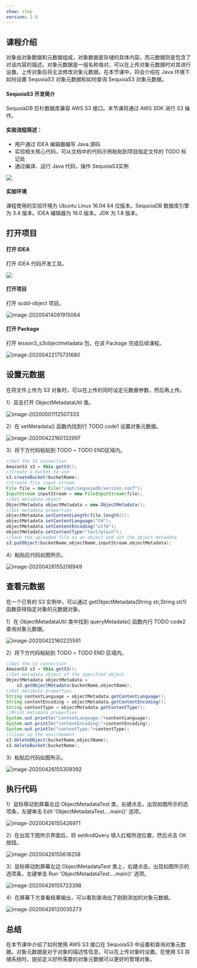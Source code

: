 ```yaml
---
show: step
version: 1.0 
---
```


## 课程介绍

对象由对象数据和元数据组成，对象数据是存储的具体内容，而元数据则是包含了对该内容的描述。对象元数据是一组名称值对，可以在上传对象元数据时对其进行设置。上传对象后将无法修改对象元数据。在本节课中，将会介绍在 Java 环境下如何设置 SequoiaS3 对象元数据和如何查询 SequoiaS3 对象元数据。 

#### SequoiaS3 开发简介

SequoiaDB 巨杉数据库兼容 AWS S3 接口。本节课将通过 AWS SDK 进行 S3 操作。

#### 实验流程简述：

- 用户通过 IDEA 编辑器编写 Java 源码
- 实验相关核心代码，可从文档中的代码示例粘贴到项目指定文件的 TODO 标记处
- 通过编译、运行 Java 代码，操作 SequoiaS3实例

![](https://doc.shiyanlou.com/courses/1736/1207281/7b1731fc121e3b460dcd9841eb0218a6-0)

#### 实验环境

课程使用的实验环境为 Ubuntu Linux 16.04 64 位版本。SequoiaDB 数据库引擎为 3.4 版本。IDEA 编辑器为 16.0 版本。JDK 为 1.8 版本。

## 打开项目

#### 打开 IDEA

打开 IDEA 代码开发工具。

![](https://doc.shiyanlou.com/courses/1736/1207281/06650396616c742995bb63fcf933fac5-0)

#### 打开项目

打开 scdd-object 项目。

![image-20200414091915064](https://doc.shiyanlou.com/courses/1737/1207281/210d468fce9678c0a433d10690241553-0)

#### 打开 Package

打开 lesson3_s3objectmetadata 包，在该 Package 完成后续课程。

![image-20200422175731680](https://doc.shiyanlou.com/courses/1737/1207281/731af69ea9de5d12763056bd1a422990-0)

## 设置元数据

在将文件上传为 S3 对象时，可以在上传的同时设定元数据参数，然后再上传。

1）双击打开 ObjectMetadataUtil 类。

![image-20200501112507333](https://doc.shiyanlou.com/courses/1737/1207281/eaf0e4675f4941ecc39fa1554eb6f00d-0)

2）在 setMetadata() 函数内找到行 TODO code1 设置对象元数据。

![image-20200422160132997](https://doc.shiyanlou.com/courses/1737/1207281/9922a17243650965c5eabd4017ff2ed6-0)

3）将下方代码粘贴到 TODO ~ TODO END区域内。

```java
//Get the S3 connection
AmazonS3 s3 = this.getS3();
//Create a bucket to use
s3.createBucket(bucketName);
//Create file input stream
File file = new File("/opt/sequoiadb/version.conf");
InputStream inputStream = new FileInputStream(file);
//Get metadata object
ObjectMetadata objectMetadata = new ObjectMetadata();
//Set metadata properties
objectMetadata.setContentLength(file.length());
objectMetadata.setContentLanguage("CH");
objectMetadata.setContentEncoding("utf8");
objectMetadata.setContentType("text/plain");
//Save the uploaded file as an object and set the object metadata
s3.putObject(bucketName,objectName,inputStream,objectMetadata);
```

4）粘贴后代码如图所示。

![image-20200426155206949](https://doc.shiyanlou.com/courses/1737/1207281/1392b8e0bb8de6200dc86fdbc0fd2e82-0)

## 查看元数据

在一个已有的 S3 实例中，可以通过 getObjectMetadata(String str,String str1) 函数获得指定对象的元数据对象。

1）在 ObjectMetadataUtil 类中找到 queryMetadata() 函数内行 TODO code2 查询对象元数据。

![image-20200422160225591](https://doc.shiyanlou.com/courses/1737/1207281/55a93138064f76b8f44a17711ea37c13-0)

2）将下方代码粘贴到 TODO ~ TODO END 区域内。

```java
//Get the S3 connection
AmazonS3 s3 = this.getS3();
//Get metadata object of the specified object
ObjectMetadata objectMetadata =
    s3.getObjectMetadata(bucketName,objectName);
//Get metadata properties
String contentLanguage = objectMetadata.getContentLanguage();
String contentEncoding = objectMetadata.getContentEncoding();
String contentType = objectMetadata.getContentType();
//Print metadata properties
System.out.println("contentLanguage:"+contentLanguage);
System.out.println("contentEncoding:"+contentEncoding);
System.out.println("contentType:"+contentType);
//Clean up the environment
s3.deleteObject(bucketName,objectName);
s3.deleteBucket(bucketName);
```

3）粘贴后代码如图所示。

![image-20200426155309392](https://doc.shiyanlou.com/courses/1737/1207281/d71bd9c470276f00c17cdacc9da171df-0)

## 执行代码

1）鼠标移动到屏幕左边 ObjectMetadataTest 类，右键点击，出现如图所示的选项条，左键单击 Edit 'ObjectMetadataTest....main()' 选项。

![image-20200426155426971](https://doc.shiyanlou.com/courses/1737/1207281/a52dc10dd376fa97d799aaad68e6486a-0)

2）在出现下图所示界面后，将 setAndQuery 填入红框所选位置，然后点击 OK 按钮。

![image-20200426155618258](https://doc.shiyanlou.com/courses/1737/1207281/d4f423a3b1791c9add0a008e98b63c2f-0)

3）鼠标移动到屏幕左边 ObjectMetadataTest 类上，右键点击，出现如图所示的选项条，左键单击 Run 'ObjectMetadataTest....main()' 选项。

![image-20200426155723398](https://doc.shiyanlou.com/courses/1737/1207281/c058cb9ba8d1e5b37c86f772f3483662-0)

4）在屏幕下方查看结果输出，可以看到查询出了刚刚添加的对象元数据。

![image-20200426120035273](https://doc.shiyanlou.com/courses/1737/1207281/718d5b664d5b4a1d4b4343366b1fe1d6-0)

## 总结

在本节课中介绍了如何使用 AWS S3 接口在 SequoiaS3 中设置和查询对象元数据。对象元数据是对于对象的描述性信息，可以在上传对象时设置。在使用 S3 存储系统时，提前定义好所需要的对象元数据可以更好的管理对象。
